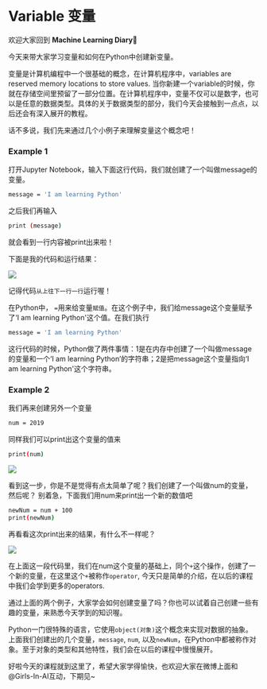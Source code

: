 # Variable 变量

欢迎大家回到 **Machine Learning Diary**👏

今天来带大家学习变量和如何在Python中创建新变量。



变量是计算机编程中一个很基础的概念，在计算机程序中，variables are reserved memory locations to store values. 当你新建一个variable的时候，你就在存储空间里预留了一部分位置。在计算机程序中，变量不仅可以是数字，也可以是任意的数据类型。具体的关于数据类型的部分，我们今天会接触到一点点，以后还会有深入展开的教程。

话不多说，我们先来通过几个小例子来理解变量这个概念吧！



### Example 1

打开Jupyter Notebook，输入下面这行代码，我们就创建了一个叫做message的变量。

```sh
message = 'I am learning Python'
```
之后我们再输入
```sh
print (message)
```
就会看到一行内容被print出来啦！


下面是我的代码和运行结果：

![](https://github.com/YZHANG1270/Girls-In-AI/blob/master/others/pics/ml_day3/message.png?raw=true)

记得代码`从上往下一行一行`运行喔！

在Python中， `=`用来给变量`赋值`。在这个例子中，我们给message这个变量赋予了‘I am learning Python'这个值。在我们执行
```sh
message = 'I am learning Python'
```
这行代码的时候，Python做了两件事情：1是在内存中创建了一个叫做message的变量和一个‘I am learning Python’的字符串；2是把message这个变量指向‘I am learning Python'这个字符串。



### Example 2

我们再来创建另外一个变量
```sh
num = 2019
```
同样我们可以print出这个变量的值来
```sh
print(num)
```

![](https://github.com/YZHANG1270/Girls-In-AI/blob/master/others/pics/ml_day3/newNum.png?raw=true)

看到这一步，你是不是觉得有点太简单了呢？我们创建了一个叫做num的变量，然后呢？
别着急，下面我们用num来print出一个新的数值吧
```sh
newNum = num + 100
print(newNum)
```
再看看这次print出来的结果，有什么不一样呢？

![](https://github.com/YZHANG1270/Girls-In-AI/blob/master/others/pics/ml_day3/num.png?raw=true)

在上面这一段代码里，我们在num这个变量的基础上，同个`+`这个操作，创建了一个新的变量，在这里这个`+`被称作`operator`, 今天只是简单的介绍，在以后的课程中我们会学到更多的operators.

通过上面的两个例子，大家学会如何创建变量了吗？你也可以试着自己创建一些有趣的变量，来熟悉今天学到的知识喔。

Python一门很特殊的语言，它使用`object(对象)`这个概念来实现对数据的抽象。上面我们创建出的几个变量，`message`, `num`, 以及`newNum`，在Python中都被称作对象。至于对象的类型和其他特性，我们会在以后的课程中慢慢展开。



好啦今天的课程就到这里了，希望大家学得愉快，也欢迎大家在微博上面和@Girls-In-AI互动，下期见~





